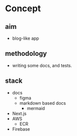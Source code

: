 # Concept 

## aim
 - blog-like app

## methodology
 - writing some docs, and tests.

## stack
 - docs
     - figma
     - markdown based docs
        - mermaid
 - Next.js
 - AWS
     - ECR
 - Firebase